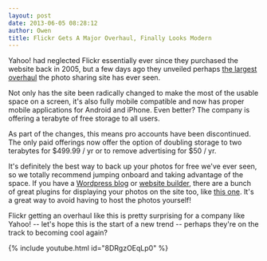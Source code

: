 ```yaml
---
layout: post
date: 2013-06-05 08:28:12
author: Owen
title: Flickr Gets A Major Overhaul, Finally Looks Modern
---
```


Yahoo! had neglected Flickr essentially ever since they purchased the website back in 2005, but a few days ago they unveiled perhaps [the largest overhaul](http://yahoo.tumblr.com/post/50934634700/your-world-in-full-resolution) the photo sharing site has ever seen.

Not only has the site been radically changed to make the most of the usable space on a screen, it's also fully mobile compatible and now has proper mobile applications for Android and iPhone. Even better? The company is offering a terabyte of free storage to all users.

As part of the changes, this means pro accounts have been discontinued. The only paid offerings now offer the option of doubling storage to two terabytes for $499.99 / yr or to remove advertising for $50 / yr.

It's definitely the best way to back up your photos for free we've ever seen, so we totally recommend jumping onboard and taking advantage of the space. If you have a [Wordpress blog](https://iwantmyname.com/services/open-source/) or [website builder](https://iwantmyname.com/services/website-builder/), there are a bunch of great plugins for displaying your photos on the site too, like [this one](http://wordpress.org/plugins/flickr-photostream/). It's a great way to avoid having to host the photos yourself!

Flickr getting an overhaul like this is pretty surprising for a company like Yahoo! -- let's hope this is the start of a new trend -- perhaps they're on the track to becoming cool again? 

{% include youtube.html id="8DRgzOEqLp0" %}
